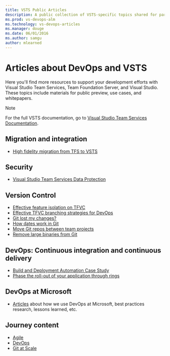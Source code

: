 ```yaml
---
title: VSTS Public Articles 
description: A public collection of VSTS-specific topics shared for partners.
ms.prod: vs-devops-alm
ms.technology: vs-devops-articles
ms.manager: douge
ms.date: 06/01/2016
ms.author: samgu
author: mlearned
---
```


# Articles about DevOps and VSTS

Here you'll find more resources to support your development efforts with Visual Studio Team Services, Team Foundation Server, and Visual Studio. These topics include materials for public preview, use cases, and whitepapers. 

> [!NOTE]
> For the full VSTS documentation, go to [Visual Studio Team Services Documentation](/vsts).
   
##	Migration and integration

*   [High fidelity migration from TFS to VSTS](migration-overview.md)  

##	Security

*   [Visual Studio Team Services Data Protection](team-services-security-whitepaper.md)

## Version Control

*   [Effective feature isolation on TFVC](effective-feature-isolation-on-tfvc.md)
*   [Effective TFVC branching strategies for DevOps](effective-tfvc-branching-strategies-for-devops.md)
*   [Git lost my changes?](git-log-history-simplification.md)
*   [How dates work in Git](git-dates.md)
*   [Move Git repos between team projects](move-git-repos-between-team-projects.md)
*   [Remove large binaries from Git](remove-binaries.md)

##	DevOps: Continuous integration and continuous delivery

*   [Build and Deployment Automation Case Study](build-deployment-best-practices.md)
*   [Phase the roll-out of your application through rings](phase-rollout-with-rings.md)

## DevOps at Microsoft

*   [Articles](https://www.visualstudio.com/learn/what-is-devops/) about how we use DevOps at Microsoft, best practices research, lessons learned, etc.

## Journey content

*   [Agile](https://www.visualstudio.com/learn/what-is-agile/)
*   [DevOps](https://www.visualstudio.com/learn/what-is-devops/)
*   [Git at Scale](https://www.visualstudio.com/learn/git-at-scale/)
